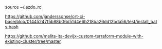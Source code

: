 
source ~/.azdo_rc

https://github.com/janderssonse/ort-ci-base/blob/01445247f5b88b06d51d4e6b218ba26dd12bda56/test/install_bats.bash

https://github.com/melita-ita-dev/jx-custom-terraform-module-with-existing-cluster/tree/master
